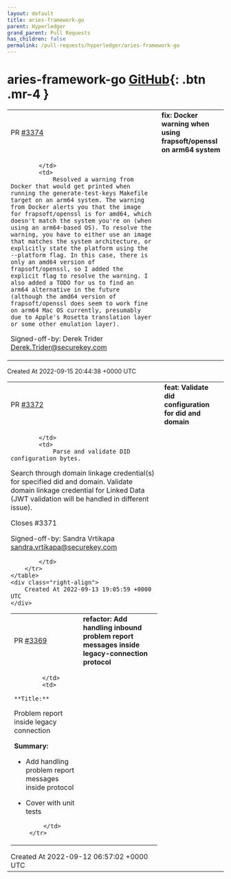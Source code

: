 ```yaml
---
layout: default
title: aries-framework-go
parent: Hyperledger
grand_parent: Pull Requests
has_children: false
permalink: /pull-requests/hyperledger/aries-framework-go
---
```


# aries-framework-go <span class="fs-3 right-align">[GitHub](https://github.com/hyperledger/aries-framework-go){: .btn .mr-4 }</span>


<div>
    <table>
        <tr>
            <td>
                PR <a href="https://github.com/hyperledger/aries-framework-go/pull/3374" class=".btn">#3374</a>
            </td>
            <td>
                <b>
                    fix: Docker warning when using frapsoft/openssl on arm64 system
                </b>
            </td>
        </tr>
        <tr>
            <td>
                
            </td>
            <td>
                Resolved a warning from Docker that would get printed when running the generate-test-keys Makefile target on an arm64 system. The warning from Docker alerts you that the image for frapsoft/openssl is for amd64, which doesn't match the system you're on (when using an arm64-based OS). To resolve the warning, you have to either use an image that matches the system architecture, or explicitly state the platform using the --platform flag. In this case, there is only an amd64 version of frapsoft/openssl, so I added the explicit flag to resolve the warning. I also added a TODO for us to find an arm64 alternative in the future (although the amd64 version of frapsoft/openssl does seem to work fine on arm64 Mac OS currently, presumably due to Apple's Rosetta translation layer or some other emulation layer).

Signed-off-by: Derek Trider <Derek.Trider@securekey.com>
            </td>
        </tr>
    </table>
    <div class="right-align">
        Created At 2022-09-15 20:44:38 +0000 UTC
    </div>
</div>

<div>
    <table>
        <tr>
            <td>
                PR <a href="https://github.com/hyperledger/aries-framework-go/pull/3372" class=".btn">#3372</a>
            </td>
            <td>
                <b>
                    feat: Validate did configuration for did and domain
                </b>
            </td>
        </tr>
        <tr>
            <td>
                
            </td>
            <td>
                Parse and validate DID configuration bytes.
Search through domain linkage credential(s) for specified did and domain. 
Validate domain linkage credential for Linked Data (JWT validation will be handled in different issue).

Closes #3371

Signed-off-by: Sandra Vrtikapa <sandra.vrtikapa@securekey.com>

            </td>
        </tr>
    </table>
    <div class="right-align">
        Created At 2022-09-13 19:05:59 +0000 UTC
    </div>
</div>

<div>
    <table>
        <tr>
            <td>
                PR <a href="https://github.com/hyperledger/aries-framework-go/pull/3369" class=".btn">#3369</a>
            </td>
            <td>
                <b>
                    refactor: Add handling inbound problem report messages inside legacy-connection protocol
                </b>
            </td>
        </tr>
        <tr>
            <td>
                
            </td>
            <td>
                **Title:**
Problem report inside legacy connection

**Summary:**
- Add handling problem report messages inside protocol
-  Cover with unit tests


            </td>
        </tr>
    </table>
    <div class="right-align">
        Created At 2022-09-12 06:57:02 +0000 UTC
    </div>
</div>

